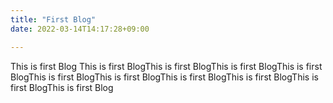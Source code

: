 ```yaml
---
title: "First Blog"
date: 2022-03-14T14:17:28+09:00

---
```


This is first Blog This is first BlogThis is first BlogThis is first BlogThis is first BlogThis is first BlogThis is first BlogThis is first BlogThis is first BlogThis is first BlogThis is first Blog

